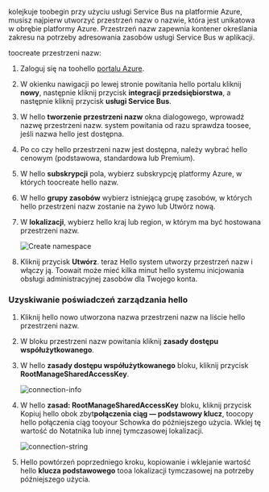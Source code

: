 kolejkuje toobegin przy użyciu usługi Service Bus na platformie Azure, musisz najpierw utworzyć przestrzeń nazw o nazwie, która jest unikatowa w obrębie platformy Azure. Przestrzeń nazw zapewnia kontener określania zakresu na potrzeby adresowania zasobów usługi Service Bus w aplikacji.

toocreate przestrzeni nazw:

1. Zaloguj się na toohello [portalu Azure][Azure portal].
2. W okienku nawigacji po lewej stronie powitania hello portalu kliknij **nowy**, następnie kliknij przycisk **integracji przedsiębiorstwa**, a następnie kliknij przycisk **usługi Service Bus**.
3. W hello **tworzenie przestrzeni nazw** okna dialogowego, wprowadź nazwę przestrzeni nazw. system powitania od razu sprawdza toosee, jeśli nazwa hello jest dostępna.
4. Po co czy hello przestrzeni nazw jest dostępna, należy wybrać hello cenowym (podstawowa, standardowa lub Premium).
5. W hello **subskrypcji** pola, wybierz subskrypcję platformy Azure, w których toocreate hello nazw.
6. W hello **grupy zasobów** wybierz istniejącą grupę zasobów, w których hello przestrzeni nazw zostanie na żywo lub Utwórz nową.      
7. W **lokalizacji**, wybierz hello kraj lub region, w którym ma być hostowana przestrzeni nazw.
   
    ![Create namespace][create-namespace]
8. Kliknij przycisk **Utwórz**. teraz Hello system utworzy przestrzeń nazw i włączy ją. Toowait może mieć kilka minut hello systemu inicjowania obsługi administracyjnej zasobów dla Twojego konta.

### <a name="obtain-hello-management-credentials"></a>Uzyskiwanie poświadczeń zarządzania hello

1. Kliknij hello nowo utworzona nazwa przestrzeni nazw na liście hello przestrzeni nazw.
2. W bloku przestrzeni nazw powitania kliknij **zasady dostępu współużytkowanego**.
3. W hello **zasady dostępu współużytkowanego** bloku, kliknij przycisk **RootManageSharedAccessKey**.
   
    ![connection-info][connection-info]
4. W hello **zasad: RootManageSharedAccessKey** bloku, kliknij przycisk Kopiuj hello obok zbyt**połączenia ciąg — podstawowy klucz**, toocopy hello połączenia ciąg tooyour Schowka do późniejszego użycia. Wklej tę wartość do Notatnika lub innej tymczasowej lokalizacji.
   
    ![connection-string][connection-string]

5. Hello powtórzeń poprzedniego kroku, kopiowanie i wklejanie wartość hello **klucza podstawowego** tooa lokalizacji tymczasowej na potrzeby późniejszego użycia.

<!--Image references-->

[create-namespace]: ./media/service-bus-create-namespace-portal/create-namespace.png
[connection-info]: ./media/service-bus-create-namespace-portal/connection-info.png
[connection-string]: ./media/service-bus-create-namespace-portal/connection-string.png
[Azure portal]: https://portal.azure.com
